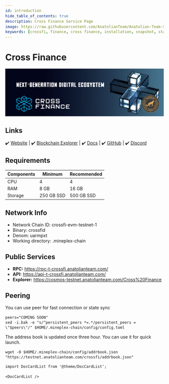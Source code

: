 ```yaml
---
id: introduction
hide_table_of_contents: true
description: Cross Finance Service Page
image: https://raw.githubusercontent.com/AnatolianTeam/Anatolian-Team-Services/main/docs/Testnet/Cosmos-Ecosystem/crossfi/img/CrossFi-Service-Cover.jpg
keywords: [crossfi, finance, cross finance, installation, snapshot, statesync, update]
---
```

# Cross Finance 

![Chain4Energy](./img/CrossFi-Service.jpg)

## Links
 ✔️ [Website](https://crossfi.org/) |
 ✔️ [Blockchain Explorer](https://test.xfiscan.com/validators) |
 ✔️ [Docs](https://docs.crossfi.org) |
 ✔️ [GitHub](https://github.com/crossfichain) |
 ✔️ [Discord](https://discord.gg/crossfi)

## Requirements

| Components | Minimum | **Recommended** |
| ------------ | ------------ | ------------ |
| CPU |	4 | 4 |
| RAM	| 8 GB | 16 GB |
| Storage	| 250 GB SSD | 500 GB SSD |

## Network Info 
* Network Chain ID: crossfi-evm-testnet-1
* Binary: crossfid
* Denom: uarmpxt
* Working directory: .mineplex-chain

## Public Services
* **RPC:** https://rpc-t-crossfi.anatolianteam.com/ 
* **API:** https://api-t-crossfi.anatolianteam.com/
* **Explorer:** https://cosmos-testnet.anatolianteam.com/Cross%20Finance

## Peering
You can use peer for fast connection or state sync 
```shell
peers="COMING SOON"
sed -i.bak -e "s/^persistent_peers *=.*/persistent_peers = \"$peers\"/" $HOME/.mineplex-chain/config/config.toml
```
The address book is updated once three hour. You can use it for quick launch.
```shell
wget -O $HOME/.mineplex-chain/config/addrbook.json "https://testnet.anatolianteam.com/crossfi/addrbook.json"
```

```mdx-code-block
import DocCardList from '@theme/DocCardList';

<DocCardList />
```
